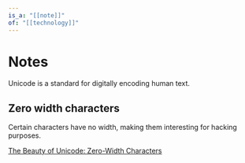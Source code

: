 ```yaml
---
is_a: "[[note]]"
of: "[[technology]]"
---
```

# Notes
Unicode is a standard for digitally encoding human text.

## Zero width characters
Certain characters have no width, making them interesting for hacking purposes.

[The Beauty of Unicode: Zero-Width Characters](https://www.ptiglobal.com/2018/04/26/the-beauty-of-unicode-zero-width-characters/)
